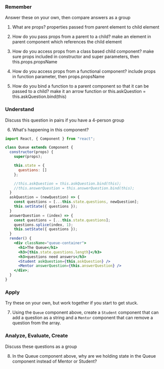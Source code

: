 ### Remember

Answer these on your own, then compare answers as a group

1.  What are props?
    properties passed from parent element to child element

2.  How do you pass props from a parent to a child?
    make an element in parent component which references the child element

3.  How do you access props from a class based child component?
     make sure props included in constructor and  super parameters, then this.props.propsName

4.  How do you access props from a functional component?
    include props in function parameter, then props.propsName

5.  How do you bind a function to a parent component so that it can be passed to a child? 
    make it an arrow function
   or this.askQuestion = this.askQuestion.bind(this)

### Understand

Discuss this question in pairs if you have a 4-person group

6.  What's happening in this component?

```jsx
import React, { Component } from "react";

class Queue extends Component {
  constructor(props) {
    super(props);

    this.state = {
      questions: []
    };

    //this.askQuestion = this.askQuestion.bind(this);
    //this.answerQuestion = this.answerQuestion.bind(this);
  }
  askQuestion = (newQuestion) => {
    const questions = [...this.state.questions, newQuestion];
    this.setState({ questions });
  }
  answerQuestion = (index) => {
    const questions = [...this.state.questions];
    questions.splice(index, 1);
    this.setState({ questions });
  }
  render() {
    <div className="queue-container">
      <h1>The Queue</h1>
      <h3>{this.state.questions.length}</h3>
      <h3>questions need answers</h3>
      <Student askQuestion={this.askQuestion} />
      <Mentor answerQuestion={this.answerQuestion} />
    </div>;
  }
}
```

### Apply

Try these on your own, but work together if you start to get stuck.

7.  Using the `Queue` component above, create a `Student` component that can add a question as a string and a `Mentor` component that can remove a question from the array.

### Analyze, Evaluate, Create

Discuss these questions as a group

8.  In the Queue component above, why are we holding state in the Queue component instead of Mentor or Student?
